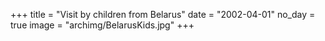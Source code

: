 +++
title = "Visit by children from Belarus"
date = "2002-04-01"
no_day = true
image = "archimg/BelarusKids.jpg"
+++
